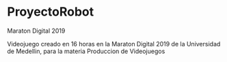 # ProyectoRobot
Maraton Digital 2019

Videojuego creado en 16 horas en la Maraton Digital 2019 de la Universidad de Medellin, para la materia Produccion de Videojuegos
